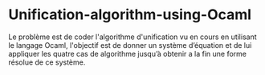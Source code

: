 # Unification-algorithm-using-Ocaml


Le problème est de coder l'algorithme d'unification vu en cours en utilisant le langage Ocaml, l'objectif est de donner un système d’équation et de lui appliquer les quatre cas de algorithme jusqu’à obtenir a la fin une forme résolue de ce système.
